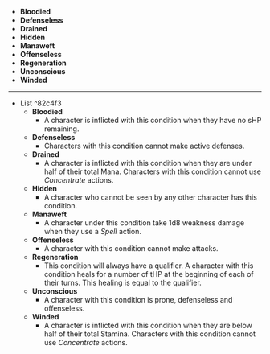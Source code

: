 - **Bloodied**
- **Defenseless**
- **Drained**
- **Hidden**
- **Manaweft**
- **Offenseless**
- **Regeneration**
- **Unconscious**
- **Winded**
---
- List  ^82c4f3
	- **Bloodied**
		- A character is inflicted with this condition when they have no sHP remaining.
	- **Defenseless**
		- Characters with this condition cannot make active defenses.
	- **Drained**
		- A character is inflicted with this condition when they are under half of their total Mana. Characters with this condition cannot use *Concentrate* actions.
	- **Hidden**
		- A character who cannot be seen by any other character has this condition.
	- **Manaweft**
		- A character under this condition take 1d8 weakness damage when they use a *Spell* action.
	- **Offenseless**
		- A character with this condition cannot make attacks.
	- **Regeneration**
		- This condition will always have a qualifier. A character with this condition heals for a number of tHP at the beginning of each of their turns. This healing is equal to the qualifier.
	- **Unconscious**
		- A character with this condition is prone, defenseless and offenseless.
	- **Winded**
		- A character is inflicted with this condition when they are below half of their total Stamina. Characters with this condition cannot use *Concentrate* actions.